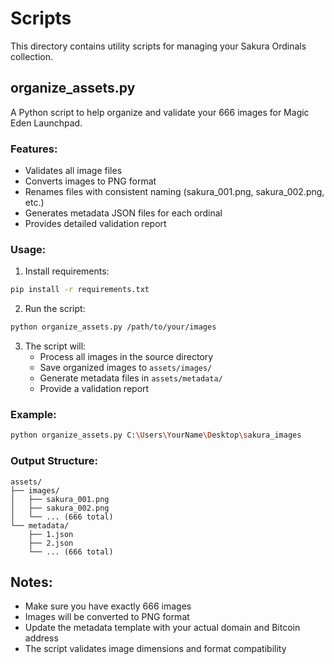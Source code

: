 # Scripts

This directory contains utility scripts for managing your Sakura Ordinals collection.

## organize_assets.py

A Python script to help organize and validate your 666 images for Magic Eden Launchpad.

### Features:
- Validates all image files
- Converts images to PNG format
- Renames files with consistent naming (sakura_001.png, sakura_002.png, etc.)
- Generates metadata JSON files for each ordinal
- Provides detailed validation report

### Usage:

1. Install requirements:
```bash
pip install -r requirements.txt
```

2. Run the script:
```bash
python organize_assets.py /path/to/your/images
```

3. The script will:
   - Process all images in the source directory
   - Save organized images to `assets/images/`
   - Generate metadata files in `assets/metadata/`
   - Provide a validation report

### Example:
```bash
python organize_assets.py C:\Users\YourName\Desktop\sakura_images
```

### Output Structure:
```
assets/
├── images/
│   ├── sakura_001.png
│   ├── sakura_002.png
│   └── ... (666 total)
└── metadata/
    ├── 1.json
    ├── 2.json
    └── ... (666 total)
```

## Notes:
- Make sure you have exactly 666 images
- Images will be converted to PNG format
- Update the metadata template with your actual domain and Bitcoin address
- The script validates image dimensions and format compatibility

